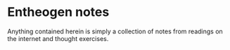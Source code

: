 # Entheogen notes

Anything contained herein is simply a collection of notes from readings on the internet and thought exercises.
